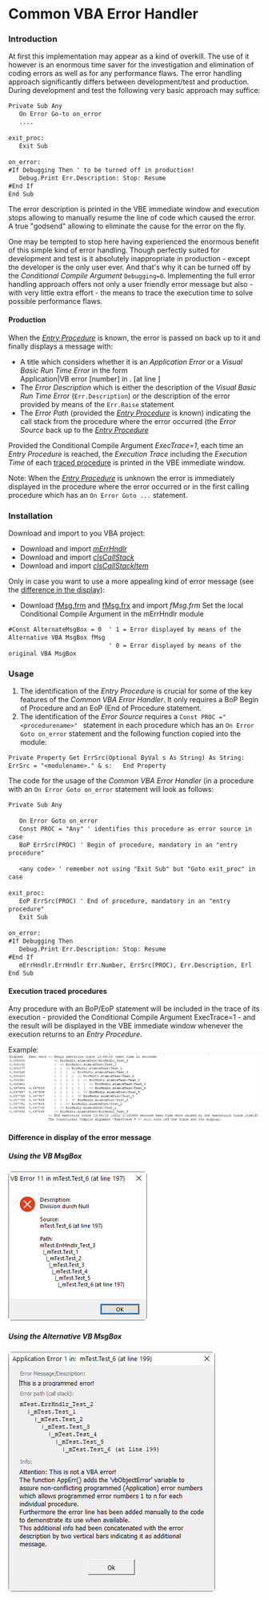 # Common VBA Error Handler
### Introduction
At first this implementation may appear as a kind of overkill. The use of it however is an enormous time saver for the investigation and elimination of coding errors as well as for any performance flaws. The error handling approach significantly differs between development/test and production. During development and test the following very basic approach may suffice:
```vbscript
Private Sub Any
   On Error Go-to on_error
   ....
   
exit_proc:
   Exit Sub
   
on_error:
#If Debugging Then ' to be turned off in production!
   Debug.Print Err.Description: Stop: Resume
#End If
End Sub
```
The error description is printed in the VBE immediate window and execution stops allowing to manually resume the line of code which caused the error. A true "godsend" allowing to eliminate the cause for the error on the fly.

One may be tempted to stop here having experienced the enormous benefit of this simple kind of error handling. Though perfectly suited for development and test is it absolutely inappropriate in production - except the developer is the only user ever. And that's why it can be turned off by the _Conditional Compile Argument_  ```Debugging=0```. Implementing the full error handling approach offers not only a user friendly error message but also - with very little extra effort - the means to trace the execution time to solve possible performance flaws.

#### Production
When the [_Entry Procedure_](#the-entry-procedure) is known, the error is passed on back up to it and finally displays a message with:
- A title which considers whether it is an _Application Error_ or a _Visual Basic Run Time Error_ in the form<br>Application|VB error [number] in <module>.<procedure> [at line <line number>] 
- The _Error Description_ which is either the description of the _Visual Basic Run Time Error_ (```Err.Description```) or the description of the error provided by means of the ```Err.Raise``` statement 
- The _Error Path_ (provided the [_Entry Procedure_](#the-entry-procedure) is known) indicating the call stack from the procedure where the error occurred (the _Error Source_ back up to the [_Entry Procedure_](#the-entry-procedure)

Provided the  Conditional Compile Argument _ExecTrace=1_, each time an _Entry Procedure_ is reached, the _Execution Trace_  including the _Execution Time_ of each [traced procedure](#execution-traced-procedures) is printed in the VBE immediate window.

Note: When the [_Entry Procedure_](#the-entry-procedure) is unknown  the error is immediately displayed in the procedure where the error occurred or in the first calling procedure which has an ```On Error Goto ...``` statement.

### Installation
Download and import to you VBA project:
- Download and import [_mErrHndlr_](https://www.dropbox.com/s/jwr22mfp4rrdo0a/mErrHndlr.bas?dl=1)
- Download and import [_clsCallStack_](https://www.dropbox.com/s/43enzf4bb3797ix/clsCallStack.cls?dl=1)
- Download and import [_clsCallStackItem_](https://www.dropbox.com/s/sj3bj3zrhsm5itx/clsCallStackItem.cls?dl=1)

Only in case you want to use a more appealing kind of error message (see the [difference in the display](#difference-in-display-of-the-error-message)):
- Download [fMsg.frm](https://www.dropbox.com/s/qc9kuqlah5tziov/fMsg.frm?dl=1) and [fMsg.frx](https://www.dropbox.com/s/ceisq7azcj5zsx0/fMsg.frx?dl=1) and import _fMsg.frm_
Set the local Conditional Compile Argument in the mErrHndlr module
```vbscript
#Const AlternateMsgBox = 0  ' 1 = Error displayed by means of the Alternative VBA MsgBox fMsg
                            ' 0 = Error displayed by means of the original VBA MsgBox
```

### Usage
1. The identification of the _Entry Procedure_ is crucial for some of the key features of the _Common VBA Error Handler_. It only requires a BoP Begin of Procedure and an EoP (End of Procedure statement.
2. The identification of the _Error Source_ requires a ```Const PROC ="<procedurename>" ``` statement in each procedure which has an ```On Error Goto on_error``` statement and the following function copied into the module:
```vbscript
Private Property Get ErrSrc(Optional ByVal s As String) As String:  ErrSrc = "<modulename>." & s:   End Property
```
The code for the usage of the _Common VBA Error Handler_  (in a procedure with an ```On Error Goto on_error``` statement will look as follows:

```vbscript
Private Sub Any

   On Error Goto on_error
   Const PROC = "Any" ' identifies this procedure as error source in case
   BoP ErrSrc(PROC) ' Begin of procedure, mandatory in an "entry procedure"
   
   <any code> ' remember not using "Exit Sub" but "Goto exit_proc" in case
   
exit_proc:
   EoP ErrSrc(PROC) ' End of procedure, mandatory in an "entry procedure"
   Exit Sub
   
on_error:
#If Debugging Then
   Debug.Print Err.Description: Stop: Resume
#End If
   mErrHndlr.ErrHndlr Err.Number, ErrSrc(PROC), Err.Description, Erl
End Sub
```
#### Execution traced procedures
Any procedure with an BoP/EoP statement will be included in the trace of its execution - provided the Conditional Compile Argument ExecTrace=1 - and the result will be displayed in the VBE immediate window whenever the execution returns to an _Entry Procedure_.

Example:
![](Assets/ExectionTrace.png)

#### Difference in display of the error message
##### Using the VB MsgBox
![](Assets/ErrorMsgMsgBox.png)
##### Using the Alternative VB MsgBox
![](Assets/ErrMsgAlternativeMsgBox.png)

#### 
